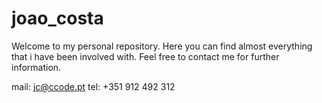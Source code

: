 # joao_costa
Welcome to my personal repository. Here you can find almost everything that i have been involved with. Feel free to contact me for further information.

mail: jc@ccode.pt
tel: +351 912 492 312
